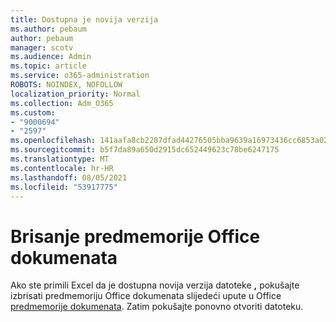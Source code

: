 ```yaml
---
title: Dostupna je novija verzija
ms.author: pebaum
author: pebaum
manager: scotv
ms.audience: Admin
ms.topic: article
ms.service: o365-administration
ROBOTS: NOINDEX, NOFOLLOW
localization_priority: Normal
ms.collection: Adm_O365
ms.custom:
- "9000694"
- "2597"
ms.openlocfilehash: 141aafa8cb2287dfad44276505bba9639a16973436cc6853a026f9cc5ee44863
ms.sourcegitcommit: b5f7da89a650d2915dc652449623c78be6247175
ms.translationtype: MT
ms.contentlocale: hr-HR
ms.lasthandoff: 08/05/2021
ms.locfileid: "53917775"
---
```

# <a name="delete-the-office-document-cache"></a>Brisanje predmemorije Office dokumenata

Ako ste primili Excel da je dostupna novija verzija datoteke **,** pokušajte izbrisati predmemoriju Office dokumenata slijedeći upute u Office [predmemorije dokumenata](https://support.office.com/article/b1d3765e-d71b-4bb8-99ca-acd22c42995d). Zatim pokušajte ponovno otvoriti datoteku.
